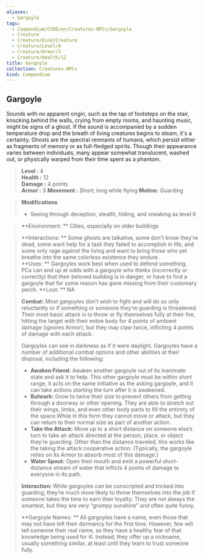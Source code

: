 ```yaml
---
aliases:
  - Gargoyle
tags:
  - Compendium/CSRD/en/Creatures-NPCs/Gargoyle
  - Creature
  - Creature/Kind/Creature
  - Creature/Level/4
  - Creature/Armor/3
  - Creature/Health/12
title: Gargoyle
collection: Creatures-NPCs
kind: Compendium
---
```

## Gargoyle  
Sounds with no apparent origin, such as the tap of footsteps on the stair, knocking behind the walls, crying from empty rooms, and haunting music, might be signs of a ghost. If the sound is accompanied by a sudden temperature drop and the breath of living creatures begins to steam, it's a certainty.
Ghosts are the spectral remnants of humans, which persist either as fragments of memory or as full-fledged spirits. Though their appearance varies between individuals, many appear somewhat translucent, washed out, or physically warped from their time spent as a phantom.  

  
> **Level :** 4  
> **Health :** 12  
> **Damage :** 4 points  
> **Armor :** 3 
> **Movement :** Short; long while flying 
> **Motive:** Guarding 

> **Modifications**  
>- Seeing through deception, stealth, hiding, and sneaking as level 6 
  
> **Environment: ** Cities, especially on older buildings 

> **Interactions: ** Some ghosts are talkative, some don't know they're dead, some want help for a task they failed to accomplish in life, and some only rage against the living and want to bring those who yet breathe into the same colorless existence they endure.  
> **Uses: ** Gargoyles work best when used to defend something. PCs can end up at odds with a gargoyle who thinks (incorrectly or correctly) that their beloved building is in danger, or have to find a gargoyle that for some reason has gone missing from their customary perch.
> **Loot: ** NA

> **Combat:** 
>Most gargoyles don’t wish to fight and will do so only reluctantly or if something or someone they’re guarding is threatened. Their most basic attack is to throw or fly themselves fully at their foe, hitting the target with their entire body for 4 points of ambient damage (ignores Armor), but they may claw twice, inflicting 4 points of damage with each attack. 
>
>Gargoyles can see in darkness as if it were daylight. 
>Gargoyles have a number of additional combat options and other abilities at their disposal, including the following: 
> - **Awaken Friend:** Awaken another gargoyle out of its inanimate state and ask it to help. This other gargoyle must be within short range, it acts on the same initiative as the asking gargoyle, and it can take actions starting the turn after it is awakened. 
> - **Bulwark:** Grow to twice their size to prevent others from getting through a doorway or other opening. They are able to stretch out their wings, limbs, and even other body parts to fill the entirety of the space.While in this form they cannot move or attack, but they can return to their normal size as part of another action. 
> - **Take the Attack:** Move up to a short distance on someone else’s turn to take an attack directed at the person, place, or object they’re guarding. Other than the distance traveled, this works like the taking the attack cooperative action. (Typically, the gargoyle relies on its Armor to absorb most of this damage.) 
> - **Water Spout:** Open their mouth and emit a powerful short-distance stream of water that inflicts 4 points of damage to everyone in its path. 

> **Interaction:** 
> While gargoyles can be conscripted and tricked into guarding, they’re much more likely to throw themselves into the job if someone takes the time to earn their loyalty. They are not always the smartest, but they are very “grumpy sunshine” and often quite funny. 

> **Gargoyle Names: ** 
> All gargoyles have a name, even those that may not have left their dormancy for the first time. However, few will tell someone their real name, as they have a healthy fear of that knowledge being used for ill. Instead, they offer up a nickname, usually something similar, at least until they learn to trust someone fully.

